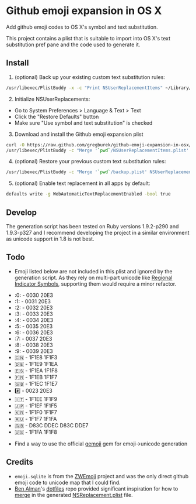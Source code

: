 Github emoji expansion in OS X
=============================
Add github emoji codes to OS X's symbol and text substitution.

This project contains a plist that is suitable to import into OS X's text substitution pref pane and the code used to generate it.

Install
-------

1. (optional) Back up your existing custom text substitution rules:
```bash
/usr/libexec/PlistBuddy -x -c "Print NSUserReplacementItems" ~/Library/Preferences/.GlobalPreferences.plist > backup.plist
```

2. Initialize NSUserReplacements:
  - Go to System Preferences > Language & Text > Text
  - Click the "Restore Defaults" button
  - Make sure "Use symbol and text substitution" is checked 

3. Download and install the Github emoji expansion plist
```bash
curl -O https://raw.github.com/gregburek/github-emoji-expansion-in-osx/master/NSUserReplacementItems.plist
/usr/libexec/PlistBuddy -c "Merge '`pwd`/NSUserReplacementItems.plist' NSUserReplacementItems" ~/Library/Preferences/.GlobalPreferences.plist
```
4. (optional) Restore your previous custom text substitution rules:
```bash
/usr/libexec/PlistBuddy -c "Merge '`pwd`/backup.plist' NSUserReplacementItems" ~/Library/Preferences/.GlobalPreferences.plist
```
5. (optional) Enable text replacement in all apps by default:
```bash
defaults write -g WebAutomaticTextReplacementEnabled -bool true
```

Develop
-------
The generation script has been tested on Ruby versions 1.9.2-p290 and 1.9.3-p327 and I recommend developing the project in a similar environment as unicode support in 1.8 is not best.

Todo
----
- Emoji listed below are not included in this plist and ignored by the generation script. As they rely on multi-part unicode like [Regional Indicator Symbols](http://en.wikipedia.org/wiki/Regional_Indicator_Symbol), supporting them would require a minor refactor. 
 * :0: - 0030 20E3
 * :1: - 0031 20E3
 * :2: - 0032 20E3
 * :3: - 0033 20E3
 * :4: - 0034 20E3
 * :5: - 0035 20E3
 * :6: - 0036 20E3
 * :7: - 0037 20E3
 * :8: - 0038 20E3
 * :9: - 0039 20E3
 * :cn: - 1F1E8 1F1F3
 * :de: - 1F1E9 1F1EA
 * :es: - 1F1EA 1F1F8
 * :fr: - 1F1EB 1F1F7
 * :gb: - 1F1EC 1F1E7
 * :hash: - 0023 20E3
 * :it: - 1F1EE 1F1F9
 * :jp: - 1F1EF 1F1F5
 * :kr: - 1F1F0 1F1F7
 * :ru: - 1F1F7 1F1FA
 * :uk: - D83C DDEC D83C DDE7
 * :us: - 1F1FA 1F1F8
- Find a way to use the official [gemoji](https://github.com/github/gemoji) gem for emoji->unicode generation

Credits
-------
- `emoji.sqlite` is from the [ZWEmoji](https://github.com/zachwaugh/ZWEmoji) project and was the only direct github emoji code to unicode map that I could find.
- [Ben Alman](https://github.com/cowboy)'s [dotfiles](https://github.com/cowboy/dotfiles) repo provided significant inspiration for how to [merge](https://github.com/cowboy/dotfiles/blob/master/source/50_osx.sh) in the generated [NSReplacement.plist](https://github.com/cowboy/dotfiles/blob/master/conf/osx/NSUserReplacementItems.plist) file.
